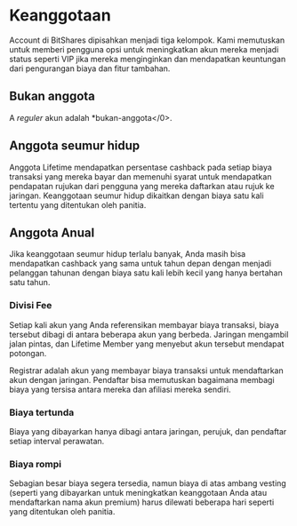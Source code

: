 # Keanggotaan

Account di BitShares dipisahkan menjadi tiga kelompok. Kami memutuskan untuk memberi pengguna opsi untuk meningkatkan akun mereka menjadi status seperti VIP jika mereka menginginkan dan mendapatkan keuntungan dari pengurangan biaya dan fitur tambahan.

## Bukan anggota

A *reguler* akun adalah *bukan-anggota</​​0>.</p> 

## Anggota seumur hidup

Anggota Lifetime mendapatkan persentase cashback pada setiap biaya transaksi yang mereka bayar dan memenuhi syarat untuk mendapatkan pendapatan rujukan dari pengguna yang mereka daftarkan atau rujuk ke jaringan. Keanggotaan seumur hidup dikaitkan dengan biaya satu kali tertentu yang ditentukan oleh panitia.

## Anggota Anual

Jika keanggotaan seumur hidup terlalu banyak, Anda masih bisa mendapatkan cashback yang sama untuk tahun depan dengan menjadi pelanggan tahunan dengan biaya satu kali lebih kecil yang hanya bertahan satu tahun.

### Divisi Fee

Setiap kali akun yang Anda referensikan membayar biaya transaksi, biaya tersebut dibagi di antara beberapa akun yang berbeda. Jaringan mengambil jalan pintas, dan Lifetime Member yang menyebut akun tersebut mendapat potongan.

Registrar adalah akun yang membayar biaya transaksi untuk mendaftarkan akun dengan jaringan. Pendaftar bisa memutuskan bagaimana membagi biaya yang tersisa antara mereka dan afiliasi mereka sendiri.

### Biaya tertunda

Biaya yang dibayarkan hanya dibagi antara jaringan, perujuk, dan pendaftar setiap interval perawatan.

### Biaya rompi

Sebagian besar biaya segera tersedia, namun biaya di atas ambang vesting (seperti yang dibayarkan untuk meningkatkan keanggotaan Anda atau mendaftarkan nama akun premium) harus dilewati beberapa hari seperti yang ditentukan oleh panitia.